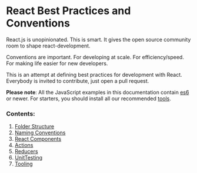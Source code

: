 # React Best Practices and Conventions

React.js is unopinionated. This is smart. It gives the open source community room to shape react-development.

Conventions are important. For developing at scale. For efficiency/speed. For making life easier for new developers.

This is an attempt at defining best practices for development with React. Everybody is invited to contribute, just open a pull request.

__Please note__: All the JavaScript examples in this documentation contain [es6](http://es6-features.org/) or newer.
For starters, you should install all our recommended [tools](Tooling.md).

### Contents:

1. [Folder Structure](FolderStructure.md)
2. [Naming Conventions](NamingConventions.md)
3. [React Components](ReactComponents.md)
4. [Actions](Actions.md)
5. [Reducers](Reducers.md)
6. [UnitTesting](UnitTesting.md)
7. [Tooling](Tooling.md)
